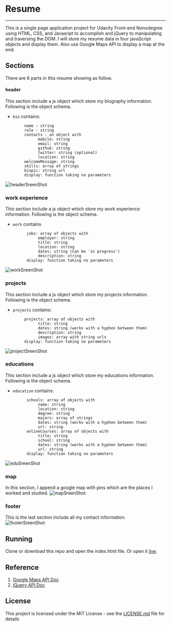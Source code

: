 # Resume 
---
This is a single page application project for Udacity Front-end Nonodegree using HTML, CSS, and Javasript to accomplish and jQuery to manipulating and traversing the DOM. I will store my resume data in four javaScript objects and display them. Also use Google Maps API to display a map at the end.

## Sections
There are 6 parts in this resume showing as follow.
#### header
This section include a js object which store my biography information. Following is the object schema.
 * `bio` contains:
        
            name : string
            role : string
            contacts : an object with
                  mobile: string
                  email: string 
                  github: string
                  twitter: string (optional)
                  location: string
            welcomeMessage: string 
            skills: array of strings
            biopic: string url
            display: function taking no parameters
![headerSreenShot](https://github.com/weekendchow/fend-Resume/blob/master/images/headerSS.png)

### work experience
This section include a js object which store my work experience information. Following is the object schema.
* `work` contains
          
            jobs: array of objects with
                 employer: string 
                 title: string 
                 location: string 
                 dates: string (Can be 'in progress')
                 description: string 
            display: function taking no parameters

![workSreenShot](https://github.com/weekendchow/fend-Resume/blob/master/images/workSS.png)

### projects
This section include a js object which store my projects information. Following is the object schema.
 * `projects` contains:

            projects: array of objects with
                  title: string 
                  dates: string (works with a hyphen between them)
                  description: string
                  images: array with string urls
            display: function taking no parameters

![projectSreenShot](https://github.com/weekendchow/fend-Resume/blob/master/images/projectSS.png)

### educations
This section include a js object which store my educations information. Following is the object schema.

* `education` contains:
      
            schools: array of objects with
                 name: string
                 location: string
                 degree: string
                 majors: array of strings
                 dates: string (works with a hyphen between them)
                 url: string
            onlineCourses: array of objects with
                 title: string
                 school: string
                 dates: string (works with a hyphen between them)
                 url: string
            display: function taking no parameters

![eduSreenShot](https://github.com/weekendchow/fend-Resume/blob/master/images/workSS.png)

### map
In this section, I append a google map with pins which are the places I worked and studied. 
![mapSreenShot](https://github.com/weekendchow/fend-Resume/blob/master/images/mapSS.png)

### footer
This is the last section include all my contact information.
![footerSreenShot](https://github.com/weekendchow/fend-Resume/blob/master/images/footerSS.png)

## Running
Clone or download this repo and open the index.html file. Or open it [live](https://weekendchow.github.io/fend-Resume/).

## Reference

1. [Google Maps API Doc](https://developers.google.com/maps/documentation/)
2. [jQuery API Doc](http://api.jquery.com/)


## License

This project is licensed under the MIT License - see the [LICENSE.md](LICENSE.md) file for details



